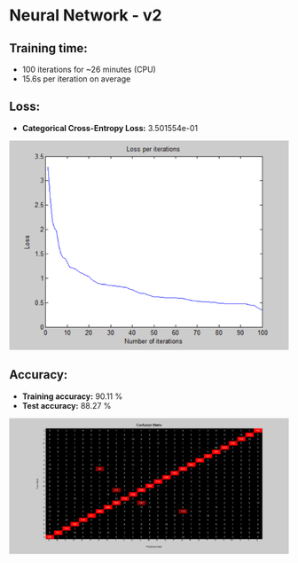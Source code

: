 # Neural Network - v2

## Training time: 

- 100 iterations for ~26 minutes (CPU)
- 15.6s per iteration on average

## Loss: 

- **Categorical Cross-Entropy Loss:** 3.501554e-01 

![image](Visualizations/Loss_per_iterations.png)

## Accuracy:

- **Training accuracy:** 90.11 %
- **Test accuracy:** 88.27 %

![image](Visualizations/Confusion_Matrix.png)
